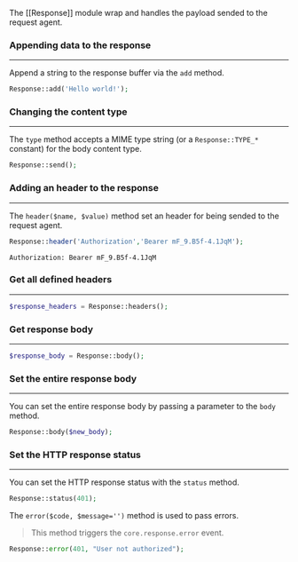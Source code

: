 
The [[Response]] module wrap and handles the payload sended to the request agent.

### Appending data to the response
---

Append a string to the response buffer via the `add` method.

```php
Response::add('Hello world!');
```

### Changing the content type
---

The `type` method accepts a MIME type string (or a `Response::TYPE_*` constant) for the body content type.

```php
Response::send();
```


### Adding an header to the response
---

The `header($name, $value)` method set an header for being sended to the request agent.

```php
Response::header('Authorization','Bearer mF_9.B5f-4.1JqM');
```

```
Authorization: Bearer mF_9.B5f-4.1JqM
```

### Get all defined headers
---

```php
$response_headers = Response::headers();
```

### Get response body
---

```php
$response_body = Response::body();
```

### Set the entire response body
---

You can set the entire response body by passing a parameter to the `body` method.

```php
Response::body($new_body);
```

### Set the HTTP response status
---

You can set the HTTP response status with the `status` method.

```php
Response::status(401);
```

The `error($code, $message='')` method is used to pass errors. 

> This method triggers the `core.response.error` event.

```php
Response::error(401, "User not authorized");
```